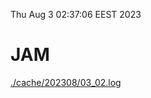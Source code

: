 Thu Aug  3 02:37:06 EEST 2023
# JAM
<a href='./cache/202308/03_02.log'>./cache/202308/03_02.log</a>
